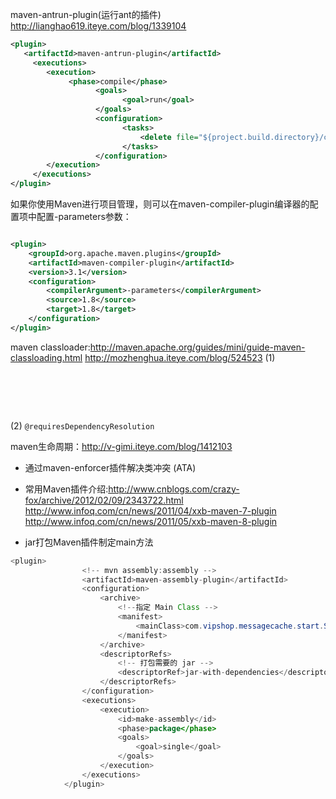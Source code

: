 maven-antrun-plugin(运行ant的插件)
<http://lianghao619.iteye.com/blog/1339104>

```xml
<plugin>   
   <artifactId>maven-antrun-plugin</artifactId>    
     <executions>       
        <execution>         
             <phase>compile</phase>        
                   <goals>            
                         <goal>run</goal>        
                   </goals>             
                   <configuration>       
                         <tasks>          
                             <delete file="${project.build.directory}/classes/abc.properties" />        
                         </tasks>          
                   </configuration>        
        </execution>    
     </executions>  
</plugin>  
```

如果你使用Maven进行项目管理，则可以在maven-compiler-plugin编译器的配置项中配置-parameters参数：
```xml

<plugin>
    <groupId>org.apache.maven.plugins</groupId>
    <artifactId>maven-compiler-plugin</artifactId>
    <version>3.1</version>
    <configuration>
        <compilerArgument>-parameters</compilerArgument>
        <source>1.8</source>
        <target>1.8</target>
    </configuration>
</plugin>
```


maven classloader:<http://maven.apache.org/guides/mini/guide-maven-classloading.html>
<http://mozhenghua.iteye.com/blog/524523>
(1)
<pre>
<plugin>
    </configuration>
        <dependencies>
            <dependency>
</pre>
(2)
`@requiresDependencyResolution`

maven生命周期：<http://v-gimi.iteye.com/blog/1412103>


+ 通过maven-enforcer插件解决类冲突
(ATA)


+ 常用Maven插件介绍:<http://www.cnblogs.com/crazy-fox/archive/2012/02/09/2343722.html>
<http://www.infoq.com/cn/news/2011/04/xxb-maven-7-plugin>
 <http://www.infoq.com/cn/news/2011/05/xxb-maven-8-plugin>

+ jar打包Maven插件制定main方法
```java
<plugin>
                <!-- mvn assembly:assembly -->
                <artifactId>maven-assembly-plugin</artifactId>
                <configuration>
                    <archive>
                        <!--指定 Main Class -->
                        <manifest>
                            <mainClass>com.vipshop.messagecache.start.ServerStart</mainClass>
                        </manifest>
                    </archive>
                    <descriptorRefs>
                        <!-- 打包需要的 jar -->
                        <descriptorRef>jar-with-dependencies</descriptorRef>
                    </descriptorRefs>
                </configuration>
                <executions>
                    <execution>
                        <id>make-assembly</id>
                        <phase>package</phase>
                        <goals>
                            <goal>single</goal>
                        </goals>
                    </execution>
                </executions>
            </plugin>
```

